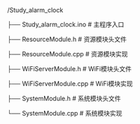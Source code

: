 /Study_alarm_clock

  ├── Study_alarm_clock.ino       # 主程序入口

  ├── ResourceModule.h           # 资源模块头文件

  ├── ResourceModule.cpp         # 资源模块实现

  ├── WiFiServerModule.h         # WiFi模块头文件

  ├── WiFiServerModule.cpp       # WiFi模块实现

  ├── SystemModule.h             # 系统模块头文件

  └── SystemModule.cpp           # 系统模块实现
